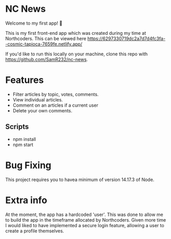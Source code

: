 # NC News

Welcome to my first app! 👋

This is my first front-end app which was created during my time at Northcoders. This can be viewed here
https://6297330719dc2a7d7d4fc3fa--cosmic-tapioca-7659fe.netlify.app/

If you'd like to run this locally on your machine, clone this repo with https://github.com/SamR232/nc-news.

# Features

- Filter articles by topic, votes, comments.
- View individual articles.
- Comment on an articles if a current user
- Delete your own comments.

## Scripts

- npm install
- npm start

# Bug Fixing

This project requires you to havea minimum of version 14.17.3 of Node.

# Extra info

At the moment, the app has a hardcoded 'user'. This was done to allow me to build the app in the timeframe allocated by Northcoders. Given more time I would liked to have implemented a secure login feature, allowing a user to create a profile themselves.
